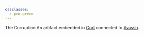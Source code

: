 ```yaml
---
cssclasses:
  - pen-green
---
```

The Corruption
An artifact embedded in [Cort](../-Characters/Cort.md) connected to [Avassh](../-Characters/Avassh.md).